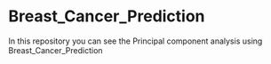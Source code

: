 # Breast_Cancer_Prediction
In this repository you can see the  Principal component analysis using Breast_Cancer_Prediction
